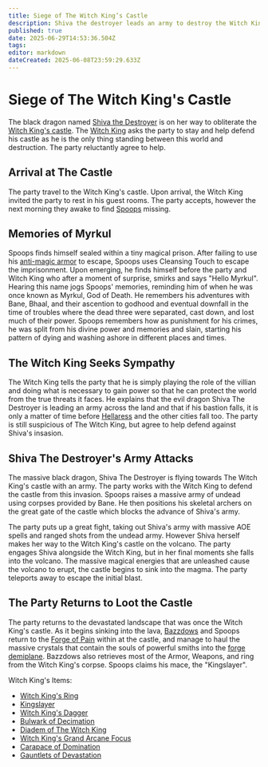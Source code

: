 ```yaml
---
title: Siege of The Witch King’s Castle
description: Shiva the destroyer leads an army to destroy the Witch King
published: true
date: 2025-06-29T14:53:36.504Z
tags: 
editor: markdown
dateCreated: 2025-06-08T23:59:29.633Z
---
```


# Siege of The Witch King's Castle
The black dragon named [Shiva the Destroyer](/characters/shiva-the-destroyer) is on her way to obliterate the [Witch King's castle](/locations/Ereriad/the-witch-kings-castle). The [Witch King](/characters/bane) asks the party to stay and help defend his castle as he is the only thing standing between this world and destruction. The party reluctantly agree to help.


## Arrival at The Castle
The party travel to the Witch King's castle. Upon arrival, the Witch King invited the party to rest in his guest rooms. The party accepts, however the next morning they awake to find [Spoops](/characters/spoops) missing. 


## Memories of Myrkul
Spoops finds himself sealed within a tiny magical prison. After failing to use his [anti-magic armor](/items/anti-magic-armor) to escape, Spoops uses Cleansing Touch to escape the imprisonment. Upon emerging, he finds himself before the party and Witch King who after a moment of surprise, smirks and says "Hello Myrkul". Hearing this name jogs Spoops' memories, reminding him of when he was once known as Myrkul, God of Death. He remembers his adventures with Bane, Bhaal, and their ascention to godhood and eventual downfall in the time of troubles where the dead three were separated, cast down, and lost much of their power. Spoops remembers how as punishment for his crimes, he was split from his divine power and memories and slain, starting his pattern of dying and washing ashore in different places and times.

## The Witch King Seeks Sympathy
The Witch King tells the party that he is simply playing the role of the villian and doing what is necessary to gain power so that he can protect the world from the true threats it faces. He explains that the evil dragon Shiva The Destroyer is leading an army across the land and that if his bastion falls, it is only a matter of time before [Hellaress](/locations/Ereriad/Hellaress) and the other cities fall too. The party is still suspicious of The Witch King, but agree to help defend against Shiva's insasion.


## Shiva The Destroyer's Army Attacks
The massive black dragon, Shiva The Destroyer is flying towards The Witch King's castle with an army. The party works with the Witch King to defend the castle from this invasion. Spoops raises a massive army of undead using corpses provided by Bane. He then positions his skeletal archers on the great gate of the castle which blocks the advance of Shiva's army.

The party puts up a great fight, taking out Shiva's army with massive AOE spells and ranged shots from the undead army. However Shiva herself makes her way to the Witch King's castle on the volcano. The party engages Shiva alongside the Witch King, but in her final moments she falls into the volcano. The massive magical energies that are unleashed cause the volcano to erupt, the castle begins to sink into the magma. The party teleports away to escape the initial blast.


## The Party Returns to Loot the Castle
The party returns to the devastated landscape that was once the Witch King's castle. As it begins sinking into the lava, [Bazzdows](/characters/bazzdos) and Spoops return to the [Forge of Pain](/locations/Ereriad/forge-of-pain) within at the castle, and manage to haul the massive crystals that contain the souls of powerful smiths into the [forge demiplane](/locations/forge-demiplane). Bazzdows also retrieves most of the Armor, Weapons, and ring from the Witch King's corpse. Spoops claims his mace, the "Kingslayer".


Witch King's Items:
- [Witch King's Ring](/items/witch-kings-ring)
- [Kingslayer](/items/Kingslayer)
- [Witch King's Dagger](/items/Witch-Kings-Dagger)
- [Bulwark of Decimation](/items/Bulwark-of-Decimation)
- [Diadem of The Witch King](/items/Diadem-of-the-Witch-King)
- [Witch King's Grand Arcane Focus](/items/Witch-King's-Grand-Arcane-Focus)
- [Carapace of Domination](/items/Carapace-of-Domination)
- [Gauntlets of Devastation](/items/Gauntlets-of-Devastation)